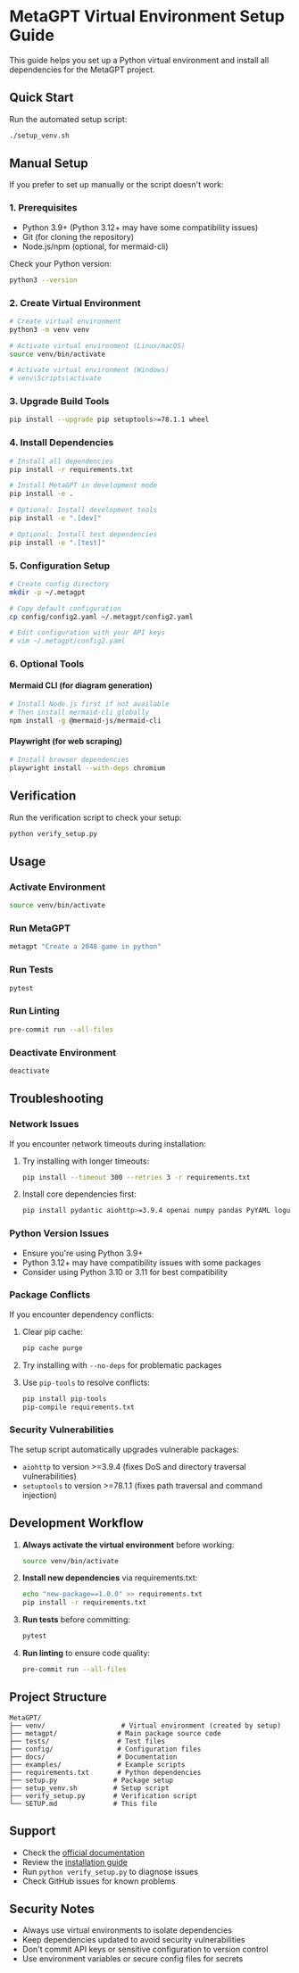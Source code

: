 # MetaGPT Virtual Environment Setup Guide

This guide helps you set up a Python virtual environment and install all dependencies for the MetaGPT project.

## Quick Start

Run the automated setup script:

```bash
./setup_venv.sh
```

## Manual Setup

If you prefer to set up manually or the script doesn't work:

### 1. Prerequisites

- Python 3.9+ (Python 3.12+ may have some compatibility issues)
- Git (for cloning the repository)
- Node.js/npm (optional, for mermaid-cli)

Check your Python version:
```bash
python3 --version
```

### 2. Create Virtual Environment

```bash
# Create virtual environment
python3 -m venv venv

# Activate virtual environment (Linux/macOS)
source venv/bin/activate

# Activate virtual environment (Windows)
# venv\Scripts\activate
```

### 3. Upgrade Build Tools

```bash
pip install --upgrade pip setuptools>=78.1.1 wheel
```

### 4. Install Dependencies

```bash
# Install all dependencies
pip install -r requirements.txt

# Install MetaGPT in development mode
pip install -e .

# Optional: Install development tools
pip install -e ".[dev]"

# Optional: Install test dependencies
pip install -e ".[test]"
```

### 5. Configuration Setup

```bash
# Create config directory
mkdir -p ~/.metagpt

# Copy default configuration
cp config/config2.yaml ~/.metagpt/config2.yaml

# Edit configuration with your API keys
# vim ~/.metagpt/config2.yaml
```

### 6. Optional Tools

#### Mermaid CLI (for diagram generation)
```bash
# Install Node.js first if not available
# Then install mermaid-cli globally
npm install -g @mermaid-js/mermaid-cli
```

#### Playwright (for web scraping)
```bash
# Install browser dependencies
playwright install --with-deps chromium
```

## Verification

Run the verification script to check your setup:

```bash
python verify_setup.py
```

## Usage

### Activate Environment
```bash
source venv/bin/activate
```

### Run MetaGPT
```bash
metagpt "Create a 2048 game in python"
```

### Run Tests
```bash
pytest
```

### Run Linting
```bash
pre-commit run --all-files
```

### Deactivate Environment
```bash
deactivate
```

## Troubleshooting

### Network Issues
If you encounter network timeouts during installation:

1. Try installing with longer timeouts:
   ```bash
   pip install --timeout 300 --retries 3 -r requirements.txt
   ```

2. Install core dependencies first:
   ```bash
   pip install pydantic aiohttp>=3.9.4 openai numpy pandas PyYAML loguru typer rich
   ```

### Python Version Issues

- Ensure you're using Python 3.9+
- Python 3.12+ may have compatibility issues with some packages
- Consider using Python 3.10 or 3.11 for best compatibility

### Package Conflicts
If you encounter dependency conflicts:

1. Clear pip cache:
   ```bash
   pip cache purge
   ```

2. Try installing with `--no-deps` for problematic packages
3. Use `pip-tools` to resolve conflicts:
   ```bash
   pip install pip-tools
   pip-compile requirements.txt
   ```

### Security Vulnerabilities
The setup script automatically upgrades vulnerable packages:

- `aiohttp` to version >=3.9.4 (fixes DoS and directory traversal vulnerabilities)
- `setuptools` to version >=78.1.1 (fixes path traversal and command injection)

## Development Workflow

1. **Always activate the virtual environment** before working:
   ```bash
   source venv/bin/activate
   ```

2. **Install new dependencies** via requirements.txt:
   ```bash
   echo "new-package==1.0.0" >> requirements.txt
   pip install -r requirements.txt
   ```

3. **Run tests** before committing:
   ```bash
   pytest
   ```

4. **Run linting** to ensure code quality:
   ```bash
   pre-commit run --all-files
   ```

## Project Structure

```
MetaGPT/
├── venv/                   # Virtual environment (created by setup)
├── metagpt/               # Main package source code
├── tests/                 # Test files
├── config/                # Configuration files
├── docs/                  # Documentation
├── examples/              # Example scripts
├── requirements.txt       # Python dependencies
├── setup.py              # Package setup
├── setup_venv.sh         # Setup script
├── verify_setup.py       # Verification script
└── SETUP.md              # This file
```

## Support

- Check the [official documentation](docs/)
- Review the [installation guide](docs/install/cli_install.md)
- Run `python verify_setup.py` to diagnose issues
- Check GitHub issues for known problems

## Security Notes

- Always use virtual environments to isolate dependencies
- Keep dependencies updated to avoid security vulnerabilities
- Don't commit API keys or sensitive configuration to version control
- Use environment variables or secure config files for secrets